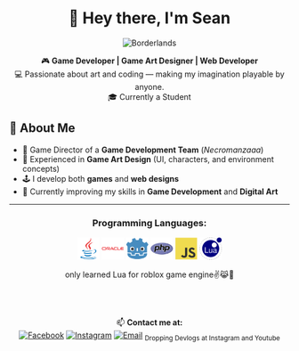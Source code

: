 <div align="center">  

# 👋 Hey there, I'm **Sean**

<p align="center">
<img src="https://www.pngarts.com/files/8/Borderlands-Transparent-Background-PNG.png" alt="Borderlands" width="300" />
</p> 

🎮 **Game Developer | Game Art Designer | Web Developer**   
💻 Passionate about art and coding — making my imagination playable by anyone.    
🎓 Currently a Student 
</div> 

## 🧩 About Me 
- 🧠 Game Director of a **Game Development Team** (*Necromanzaaa*) 
- 🎨 Experienced in **Game Art Design** (UI, characters, and environment concepts) 
- 🕹️ I develop both **games** and **web designs** 
- 🌱 Currently improving my skills in **Game Development** and **Digital Art** 

--- 

<div align="center"> 

### Programming Languages: 
<div align="center"> 

<img src="https://raw.githubusercontent.com/devicons/devicon/master/icons/java/java-original.svg" alt="Java" width="40" height="40"/> <img src="https://raw.githubusercontent.com/devicons/devicon/master/icons/oracle/oracle-original.svg" alt="Oracle" width="40" height="40"/> <img src="https://raw.githubusercontent.com/devicons/devicon/master/icons/godot/godot-original.svg" alt="Godot" width="40" height="40"/> <img src="https://raw.githubusercontent.com/devicons/devicon/master/icons/php/php-original.svg" alt="PHP" width="40" height="40"/> <img src="https://raw.githubusercontent.com/devicons/devicon/master/icons/javascript/javascript-original.svg" alt="JavaScript" width="40" height="40"/> <img src="https://raw.githubusercontent.com/devicons/devicon/master/icons/lua/lua-original.svg" alt="Lua" width="40" height="40"/> </div> 

only learned Lua for roblox game engine✌️😹🥀 

</div> 

<div align="center">  

<br>
<br>

📫 **Contact me at:**   
[![Facebook](https://img.shields.io/badge/Facebook-%231877F2.svg?style=for-the-badge&logo=facebook&logoColor=white)](https://www.facebook.com/sean.gianan.37/)
[![Instagram](https://img.shields.io/badge/Instagram-%23E4405F.svg?style=for-the-badge&logo=instagram&logoColor=white)](https://www.instagram.com/justsumlazyartist/)
[![Email](https://img.shields.io/badge/Email-Me-red?style=for-the-badge&logo=gmail&logoColor=white)](mailto:seangianan5@gmail.com)
<sub>Dropping Devlogs at Instagram and Youtube</sub>
</div>

